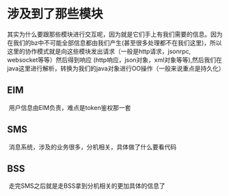 # 涉及到了那些模块

​	其实为什么要跟那些模块进行交互呢，因为就是它们手上有我们需要的信息。因为在我们的bz中不可能全部信息都由我们产生(甚至很多处理都不在我们这里)，所以这里的协作模式就是向这些模块发出请求（一般是http请求，jsonrpc, websocket等等）然后得到响应 (http响应，json对象，xml对象等等),然后我们在java这里进行解析，转换为我们的java对象进行OO操作（一般来说重点是持久化）

## EIM

​	用户信息由EIM负责，难点是token鉴权那一套

## SMS	

​	消息系统，涉及的业务很多，分机相关，具体做了什么要看代码

## ​BSS

​	走完SMS之后就是走BSS拿到分机相关的更加具体的信息了

​		